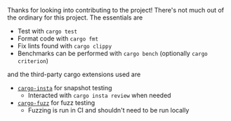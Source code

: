 Thanks for looking into contributing to the project! There's not much out of
the ordinary for this project. The essentials are

- Test with `cargo test`
- Format code with `cargo fmt`
- Fix lints found with `cargo clippy`
- Benchmarks can be performed with `cargo bench` (optionally `cargo criterion`)

and the third-party cargo extensions used are

- [`cargo-insta`](https://lib.rs/crates/cargo-insta) for snapshot testing
    - Interacted with `cargo insta review` when needed
- [`cargo-fuzz`](https://lib.rs/crates/cargo-fuzz) for fuzz testing
    - Fuzzing is run in CI and shouldn't need to be run locally
